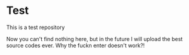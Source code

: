 # Test
This is a test repository

Now you can't find nothing here, but in the future I will upload the best source codes ever.
Why the fuckn enter doesn't work?!

